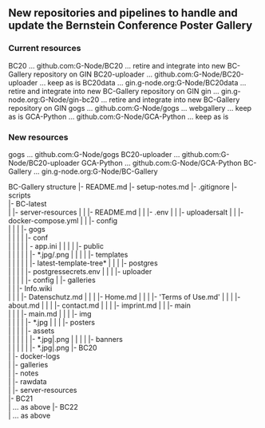 ## New repositories and pipelines to handle and update the Bernstein Conference Poster Gallery

### Current resources

BC20            ... github.com:G-Node/BC20
                    ... retire and integrate into new BC-Gallery repository on GIN
BC20-uploader   ... github.com:G-Node/BC20-uploader
                    ... keep as is
BC20data        ... gin.g-node.org:G-Node/BC20data
                    ... retire and integrate into new BC-Gallery repository on GIN
gin             ... gin.g-node.org:G-Node/gin-bc20
                    ... retire and integrate into new BC-Gallery repository on GIN
gogs            ... github.com:G-Node/gogs ... webgallery
                    ... keep as is
GCA-Python      ... github.com:G-Node/GCA-Python
                    ... keep as is

### New resources

gogs            ... github.com:G-Node/gogs
BC20-uploader   ... github.com:G-Node/BC20-uploader
GCA-Python      ... github.com:G-Node/GCA-Python
BC-Gallery      ... gin.g-node.org:G-Node/BC-Gallery

BC-Gallery structure
|- README.md
|- setup-notes.md
|- .gitignore
|- scripts\
|- BC-latest\
|  |- server-resources
|  |  |- README.md
|  |  |- .env
|  |  |- uploadersalt
|  |  |- docker-compose.yml
|  |  |- config\
|  |  |  |- gogs\
|  |  |  |  |- conf\
|  |  |  |  |  - app.ini
|  |  |  |  |- public\
|  |  |  |  |  |- *.jpg/.png
|  |  |  |  |- templates\
|  |  |  |  |  |- latest-template-tree\*
|  |  |  |- postgres\
|  |  |  |  |- postgressecrets.env
|  |  |  |- uploader\
|  |  |  |  |- config
|  |- galleries\
|  |  |- Info.wiki\
|  |  |  |- Datenschutz.md
|  |  |  |- Home.md
|  |  |  |- 'Terms of Use.md'
|  |  |  |- about.md
|  |  |  |- contact.md
|  |  |  |- imprint.md
|  |  |- main\
|  |  |  |- main.md
|  |  |  |- img\
|  |  |  |  |- *.jpg
|  |  |  |- posters\
|  |  |  |  |- assets\
|  |  |  |  |  |- *.jpg|.png
|  |  |  |  |- banners\
|  |  |  |  |  |- *.jpg|.png
|- BC20\
|  |- docker-logs\
|  |- galleries\
|  |- notes\
|  |- rawdata\
|  |- server-resources\
|- BC21\
|  ... as above 
|- BC22\
|  ... as above 
